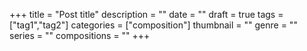+++
title = "Post title"
description = ""
date = ""
draft = true
tags = ["tag1","tag2"]
categories = ["composition"]
thumbnail = ""
genre = ""
series = ""
compositions = ""
+++
